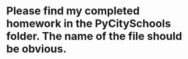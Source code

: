 # Please find my completed homework in the PyCitySchools folder. The name of the file should be obvious.
